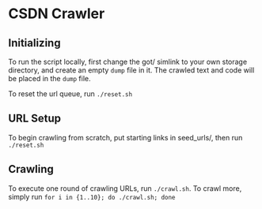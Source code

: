 # CSDN Crawler

## Initializing

To run the script locally, first change the got/ simlink to your own storage directory, and create an empty ```dump``` file in it. 
The crawled text and code will be placed in the ```dump``` file. 

To reset the url queue, run ```./reset.sh```

## URL Setup

To begin crawling from scratch, put starting links in seed_urls/, then run ```./reset.sh```

## Crawling

To execute one round of crawling URLs, run ```./crawl.sh```. 
To crawl more, simply run ```for i in {1..10}; do ./crawl.sh; done```

